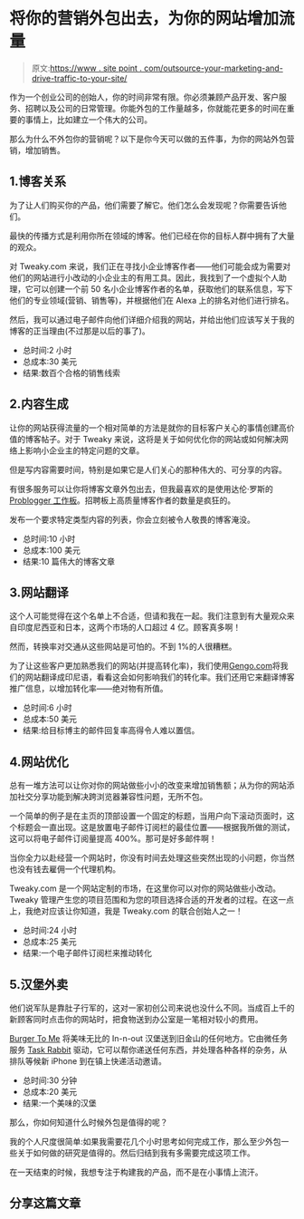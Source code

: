 # 将你的营销外包出去，为你的网站增加流量

> 原文:[https://www . site point . com/outsource-your-marketing-and-drive-traffic-to-your-site/](https://www.sitepoint.com/outsource-your-marketing-and-drive-traffic-to-your-site/)

作为一个创业公司的创始人，你的时间非常有限。你必须兼顾产品开发、客户服务、招聘以及公司的日常管理。你能外包的工作量越多，你就能花更多的时间在重要的事情上，比如建立一个伟大的公司。

那么为什么不外包你的营销呢？以下是你今天可以做的五件事，为你的网站外包营销，增加销售。

## 1.博客关系

为了让人们购买你的产品，他们需要了解它。他们怎么会发现呢？你需要告诉他们。

最快的传播方式是利用你所在领域的博客。他们已经在你的目标人群中拥有了大量的观众。

对 Tweaky.com 来说，我们正在寻找小企业博客作者——他们可能会成为需要对他们的网站进行小改动的小企业主的有用工具。因此，我找到了一个虚拟个人助理，它可以创建一个前 50 名小企业博客作者的名单，获取他们的联系信息，写下他们的专业领域(营销、销售等)，并根据他们在 Alexa 上的排名对他们进行排名。

然后，我可以通过电子邮件向他们详细介绍我的网站，并给出他们应该写关于我的博客的正当理由(不过那是以后的事了)。

*   总时间:2 小时
*   总成本:30 美元
*   结果:数百个合格的销售线索

## 2.内容生成

让你的网站获得流量的一个相对简单的方法是就你的目标客户关心的事情创建高价值的博客帖子。对于 Tweaky 来说，这将是关于如何优化你的网站或如何解决网络上影响小企业主的特定问题的文章。

但是写内容需要时间，特别是如果它是人们关心的那种伟大的、可分享的内容。

有很多服务可以让你将博客文章外包出去，但我最喜欢的是使用达伦·罗斯的 [Problogger 工作板](http://jobs.problogger.net/ "Problogger Job Boards")。招聘板上高质量博客作者的数量是疯狂的。

发布一个要求特定类型内容的列表，你会立刻被令人敬畏的博客淹没。

*   总时间:10 小时
*   总成本:100 美元
*   结果:10 篇伟大的博客文章

## 3.网站翻译

这个人可能觉得在这个名单上不合适，但请和我在一起。我们注意到有大量观众来自印度尼西亚和日本，这两个市场的人口超过 4 亿。顾客真多啊！

然而，转换率对交通从这些网站是可怕的。不到 1%的人很糟糕。

为了让这些客户更加熟悉我们的网站(并提高转化率)，我们使用[Gengo.com](http://gengo.com/ "Gengo")将我们的网站翻译成印尼语，看看这会如何影响我们的转化率。我们还用它来翻译博客推广信息，以增加转化率——绝对物有所值。

*   总时间:6 小时
*   总成本:50 美元
*   结果:给目标博主的邮件回复率高得令人难以置信。

## 4.网站优化

总有一堆方法可以让你对你的网站做些小小的改变来增加销售额；从为你的网站添加社交分享功能到解决跨浏览器兼容性问题，无所不包。

一个简单的例子是在主页的顶部设置一个固定的标题，当用户向下滚动页面时，这个标题会一直出现。这是放置电子邮件订阅栏的最佳位置——根据我所做的测试，这可以将电子邮件订阅量提高 400%。那可是好多邮件啊！

当你全力以赴经营一个网站时，你没有时间去处理这些突然出现的小问题，你当然也没有钱去雇佣一个代理机构。

Tweaky.com 是一个网站定制的市场，在这里你可以对你的网站做些小改动。Tweaky 管理产生您的项目范围和为您的项目选择合适的开发者的过程。在这一点上，我绝对应该让你知道，我是 Tweaky.com 的联合创始人之一！

*   总时间:24 小时
*   总成本:25 美元
*   结果:一个电子邮件订阅栏来推动转化

## 5.汉堡外卖

他们说军队是靠肚子行军的，这对一家初创公司来说也没什么不同。当成百上千的新顾客同时点击你的网站时，把食物送到办公室是一笔相对较小的费用。

[Burger To Me](http://www.burgerto.me/ "Burger To Me") 将美味无比的 In-n-out 汉堡送到旧金山的任何地方。它由微任务服务 [Task Rabbit](http://taskrabbit.com "Task Rabbit") 驱动，它可以帮你递送任何东西，并处理各种各样的杂务，从排队等候新 iPhone 到在镇上快递活动邀请。

*   总时间:30 分钟
*   总成本:20 美元
*   结果:一个美味的汉堡

那么，你如何知道什么时候外包是值得的呢？

我的个人尺度很简单:如果我需要花几个小时思考如何完成工作，那么至少外包一些关于如何做的研究是值得的。然后归结到我有多需要完成这项工作。

在一天结束的时候，我想专注于构建我的产品，而不是在小事情上流汗。

## 分享这篇文章